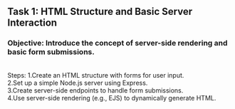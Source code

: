 ## Task 1: HTML Structure and Basic Server Interaction

### Objective: Introduce the concept of server-side rendering and basic form submissions.
</br>
Steps: 1.Create an HTML structure with forms for user input.
</br>
2.Set up a simple Node.js server using Express.
</br>
3.Create server-side endpoints to handle form submissions.
</br>
4.Use server-side rendering (e.g., EJS) to dynamically generate HTML.
